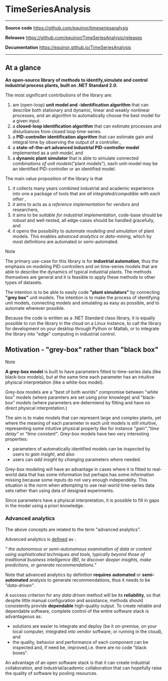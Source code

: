 
# TimeSeriesAnalysis 


------------------------------------------------------------------
 **Source code**   https://github.com/equinor/timeseriesanalysis     

 **Releases**      https://github.com/equinor/TimeSeriesAnalysis/releases 

 **Documentation**  https://equinor.github.io/TimeSeriesAnalysis  

------------------------------------------------------------------

## At a glance

**An open-source library of methods to identify,simulate and control industrial process plants, 
built on .NET Standard 2.0.**

The most significant contributions of the library are:
1. am (open-loop) **unit model and -identification algorithm** that can describe both stationary and dynamic, linear and weakly nonlinear processes, and an algorithm to automatically choose the best model for a given input.
2. a **closed-loop identification algorithm** that can estimate processes and disturbances from closed loop time-series.
3. a **PID-controller identification algorithm** that can estimate gain and integral time by observing the output of a controller.,
4. a **state-of-the-art advanced industrial PID-controller model** implemented as a *unit-model*, and 
5. a **dynamic plant simulator** that is able to simulate connected *combinations of unit models*("plant models"), each unit-model may be an identified PID-controller or an identified model.

The main value proposition of the library is that
1. it collects many years combined industrial and academic experience into one a package of tools that are *all integrated/compatible with each other* ,
2. it aims to acts as a *reference implementation* for vendors and researchers,
3. it aims to be *suitable for industrial implementation*, code-base should be robust and well-tested, all edge-cases should be handled gracefully, and
4. it opens the possibility to *automate modeling and simulation* of plant models. This enables *advanced analytics* or *data-mining*, which by most definitions are automated
or semi-automated.
 
> [!Note]
> The primary use-case for this library is for **industrial automation**, thus
> the emphasis on modeling PID-controllers and on time-series models that are able
> to describe the dynamics of typical industrial plants. The methods themselves are 
> general and it is feasible to apply these methods to other types of datasets.

The intention is to be able to easily code **"plant simulators"** by connecting  
**"grey box"** unit models. The intention is to make the process of identifying unit models, 
connecting models and simulating as easy as possible, and to automate wherever possible. 

Because the code is written as a .NET Standard class library, it is equally possible 
to run the library in the cloud on a Linux instance, to call the library for development
on your desktop through Python or Matlab, or to integrate the library into "edge" computing
in industrial control. 

## Motivation - "grey-box" rather than "black box" 

> [!Note]
> **A grey-box model** is built to have parameters fitted 
> to time-series data (like black-box models), but at the same time each parameter has an
> intuitive phyiscal interpretation (like a white-box model).

Grey-box models are a "best of both worlds" compromise 
between "white box" models (where paramters are set using prior knowlege)
and "black-box" models (where parameters are determiend by fitting and have no direct physical interpretation.)

The aim is to make models that can represent large and complex plants, yet where the meaning of 
each parameter in each unit models is still intuitive, 
representing some intuitive physical property like for instance *"gain"*,*"time delay"* or *"time constant"*.
Grey-box models have two very interesting properties:
- parameters of automatically identified models can be *inspected* by users to *gain insight*, and also
- users can *add insight* by *changing* parameters where needed. 

Grey-box modeling will have an advantage in cases where it is 
fitted to real-world data that has some information but perhaps has some 
information missing because some inputs do not vary enough independelty. 
This situation is the norm when attempting to use real-world time-series data sets rather
than using data of designed experiments. 
 
Since parameters have a phyiscal interpretation, it is possible to fill in gaps in the model
using a priori knowledge.



### Advanced analytics

The above concepts are related to the term "advanced analytics".

Advanced analytics is [defined](https://www.gartner.com/en/information-technology/glossary/advanced-analytics) as :

*" the autonomous or semi-autonomous examination
 of data or content using sophisticated techniques and tools, typically beyond those of 
 traditional business intelligence (BI), to discover deeper insights, make predictions, 
 or generate recommendations."*

Note that advanced analytics by definition **requires** **automated** or **semi-automated**
 analysis to generate recommendations, 
thus it needs to be *"data-driven"*.

A success criterion for any *data driven* method will be its **reliability**, so that despite
little manual configuration and assistance, methods should consistently provide **dependable** high-quality
output. To create reliable and dependable software, complete control of the entire software stack is 
advantageous as: 
- solutions are easier to integrate and deploy (be it on-premise, on your local computer, integrated into
vendor software, or running in the cloud), and
- the quality, behavior and performance of each component can be inspected and, if need be, improved,i.e. there
are no code "black boxes".

An advantage of an open software stack is that it can create industrial collaboration, and industrial/academic
collaboration that can hopefully raise the quality of software by pooling resources.

